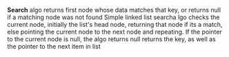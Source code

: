**Search**
	algo returns first node whose data matches that key, or returns null if a matching node was not found 
	Simple linked list searcha lgo checks the current node, initially the list's head node, returning that node if its a match, else pointing the current node to the next node and repeating. 
	If the pointer to the current node is null, the algo returns null 
	returns the key, as well as the pointer to the next item in list 